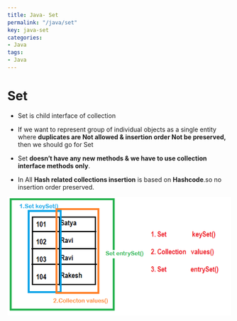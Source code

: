 ```yaml
---
title: Java- Set
permalink: "/java/set"
key: java-set
categories:
- Java
tags:
- Java
---
```


Set
======

-   Set is child interface of collection

-   If we want to represent group of individual objects as a single entity
    where **duplicates are Not allowed & insertion order Not be
    preserved,** then we should go for Set

-   Set **doesn’t have any new methods & we have to use collection interface
    methods only**.

-   In All **Hash related collections insertion** is based on **Hashcode**.so no
    insertion order preserved.

![Tmps](media/804502702db2adb9e744833e230a5598.png)
